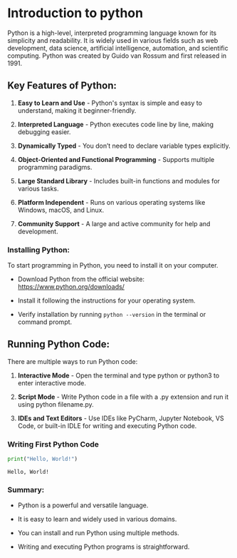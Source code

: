 # Introduction to python
Python is a high-level, interpreted programming language known for its simplicity and readability. It is widely used in various fields such as web development, data science, artificial intelligence, automation, and scientific computing. Python was created by Guido van Rossum and first released in 1991.

## Key Features of Python:

1. **Easy to Learn and Use** - Python's syntax is simple and easy to understand, making it beginner-friendly.

2. **Interpreted Language** - Python executes code line by line, making debugging easier.

3. **Dynamically Typed** - You don’t need to declare variable types explicitly.

4. **Object-Oriented and Functional Programming** - Supports multiple programming paradigms.

5. **Large Standard Library** - Includes built-in functions and modules for various tasks.

6. **Platform Independent** - Runs on various operating systems like Windows, macOS, and Linux.

7. **Community Support** - A large and active community for help and development.

### Installing Python:

To start programming in Python, you need to install it on your computer.

* Download Python from the official website: https://www.python.org/downloads/

* Install it following the instructions for your operating system.

* Verify installation by running `python --version` in the terminal or command prompt.

## Running Python Code:

There are multiple ways to run Python code:

1. **Interactive Mode** - Open the terminal and type python or python3 to enter interactive mode.

2. **Script Mode** - Write Python code in a file with a .py extension and run it using python filename.py.

3. **IDEs and Text Editors** - Use IDEs like PyCharm, Jupyter Notebook, VS Code, or built-in IDLE for writing and executing Python code.

### Writing First Python Code


```python
print("Hello, World!")
```

    Hello, World!
    

### Summary:

* Python is a powerful and versatile language.

* It is easy to learn and widely used in various domains.

* You can install and run Python using multiple methods.

* Writing and executing Python programs is straightforward.


```python

```
